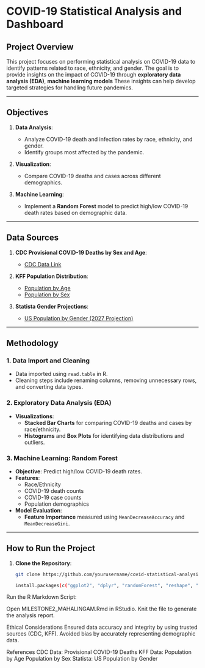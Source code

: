 # COVID-19 Statistical Analysis and Dashboard

## Project Overview

This project focuses on performing statistical analysis on COVID-19 data to identify patterns related to race, ethnicity, and gender. The goal is to provide insights on the impact of COVID-19 through **exploratory data analysis (EDA)**, **machine learning models** These insights can help develop targeted strategies for handling future pandemics.

---

## Objectives

1. **Data Analysis**:
   - Analyze COVID-19 death and infection rates by race, ethnicity, and gender.
   - Identify groups most affected by the pandemic.

2. **Visualization**:
   - Compare COVID-19 deaths and cases across different demographics.

3. **Machine Learning**:
   - Implement a **Random Forest** model to predict high/low COVID-19 death rates based on demographic data.

---
## Data Sources

1. **CDC Provisional COVID-19 Deaths by Sex and Age**:
   - [CDC Data Link](https://data.cdc.gov/NCHS/Provisional-COVID-19-Deaths-by-Sex-and-Age/9bhg-hcku)

2. **KFF Population Distribution**:
   - [Population by Age](https://www.kff.org/other/state-indicator/distribution-by-age/)
   - [Population by Sex](https://www.kff.org/other/state-indicator/distribution-by-sex/)

3. **Statista Gender Projections**:
   - [US Population by Gender (2027 Projection)](https://www.statista.com/statistics/737923/us-population-by-gender/)

---

## Methodology

### 1. **Data Import and Cleaning**

- Data imported using `read.table` in R.
- Cleaning steps include renaming columns, removing unnecessary rows, and converting data types.

### 2. **Exploratory Data Analysis (EDA)**

- **Visualizations**:
  - **Stacked Bar Charts** for comparing COVID-19 deaths and cases by race/ethnicity.
  - **Histograms** and **Box Plots** for identifying data distributions and outliers.

### 3. **Machine Learning: Random Forest**

- **Objective**: Predict high/low COVID-19 death rates.
- **Features**:
  - Race/Ethnicity
  - COVID-19 death counts
  - COVID-19 case counts
  - Population demographics
- **Model Evaluation**:
  - **Feature Importance** measured using `MeanDecreaseAccuracy` and `MeanDecreaseGini`.


---

## How to Run the Project

1. **Clone the Repository**:
   ```bash
   git clone https://github.com/yourusername/covid-statistical-analysis-dashboard.git

   install.packages(c("ggplot2", "dplyr", "randomForest", "reshape", "Metrics"))

Run the R Markdown Script:

Open MILESTONE2_MAHALINGAM.Rmd in RStudio.
Knit the file to generate the analysis report.

Ethical Considerations
Ensured data accuracy and integrity by using trusted sources (CDC, KFF).
Avoided bias by accurately representing demographic data.

References
CDC Data: Provisional COVID-19 Deaths
KFF Data:
Population by Age
Population by Sex
Statista: US Population by Gender

